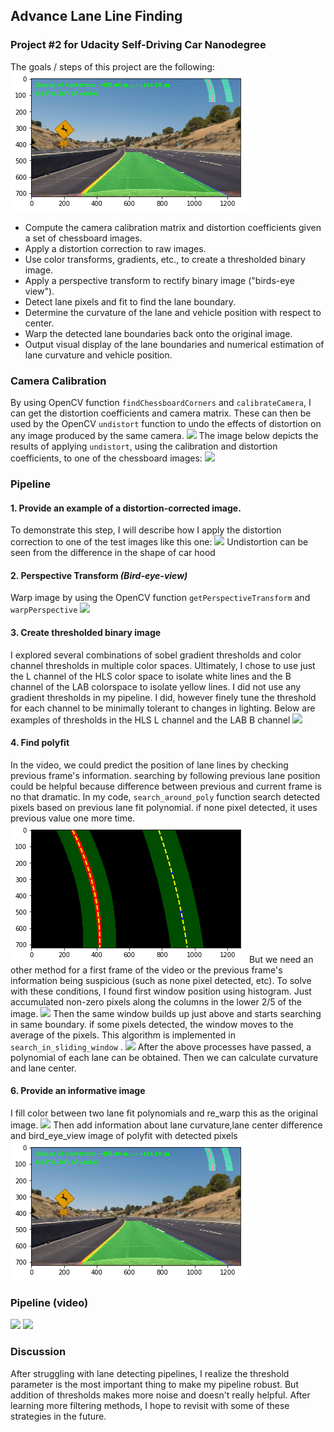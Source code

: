 
## Advance Lane Line Finding
### Project #2 for Udacity Self-Driving Car Nanodegree

The goals / steps of this project are the following:
![result image(watch the full video below)](./examples/12_printed_info_image.png)
* Compute the camera calibration matrix and distortion coefficients given a set of chessboard images.
* Apply a distortion correction to raw images.
* Use color transforms, gradients, etc., to create a thresholded binary image.
* Apply a perspective transform to rectify binary image ("birds-eye view").
* Detect lane pixels and fit to find the lane boundary.
* Determine the curvature of the lane and vehicle position with respect to center.
* Warp the detected lane boundaries back onto the original image.
* Output visual display of the lane boundaries and numerical estimation of lane curvature and vehicle position.

### Camera Calibration
By using OpenCV function `findChessboardCorners` and `calibrateCamera`, I can get the distortion coefficients and camera matrix. These can then be used by the OpenCV `undistort` function to undo the effects of distortion on any image produced by the same camera.
![ ](./example/1_cali_chessboard.png)
The image below depicts the results of applying `undistort`, using the calibration and distortion coefficients, to one of the chessboard images:
![ ](./example/2_undistorted_chess.png)
### Pipeline
#### 1. Provide an example of a distortion-corrected image.
To demonstrate this step, I will describe how I apply the distortion correction to one of the test images like this one:
![ ](./example/4_undistorted_image.png)
Undistortion can be seen from the difference in the shape of car hood
#### 2. Perspective Transform *(Bird-eye-view)* 
Warp image by using the OpenCV function ` getPerspectiveTransform ` and `warpPerspective`
![ ](./example/5_Warped_image.png)


#### 3.  Create thresholded binary image
I explored several combinations of sobel gradient thresholds and color channel thresholds in multiple color spaces. 
Ultimately, I chose to use just the L channel of the HLS color space to isolate white lines and the B channel of the LAB colorspace to isolate yellow lines. I did not use any gradient thresholds in my pipeline. I did, however finely tune the threshold for each channel to be minimally tolerant to changes in lighting. Below are examples of thresholds in the HLS L channel and the LAB B channel
![ ](./example/6_thres_image.png)


#### 4. Find polyfit 
In the video, we could predict the position of lane lines by checking previous frame's information. 
searching by following previous lane position could be helpful because difference between previous and current frame is no that dramatic.
In my code, `search_around_poly` function search detected pixels based on previous lane fit polynomial.
if none pixel detected, it uses previous value one more time. 
![ ](./examples/9_polyfound.png)
But we need an other method for a first frame of the video or the previous frame's information being suspicious (such as none pixel detected, etc). To solve with these conditions, I found first window position using histogram. Just accumulated non-zero pixels along the columns in the lower 2/5 of the image.
![ ](./example/7_find_hist.png)
Then the same window builds up just above and starts searching in same boundary. if some pixels detected, the window moves to the average of the pixels.
This algorithm is implemented in `search_in_sliding_window` .
![ ](./example/8_sliding_window.png)
After the above processes have passed, a polynomial of each lane can be obtained. Then we can calculate curvature and lane center. 
#### 6. Provide an informative image
I fill color between two lane fit polynomials and re_warp this as the original image.
![ ](./example/11_unwarped_image.png)
Then add information about lane curvature,lane center difference and bird_eye_view image of polyfit with detected pixels
![](./examples/12_printed_info_image.png)


### Pipeline (video)
![ ](./output_videos/project_video_s)
![ ](./output_videos/challenge_video)

### Discussion

After struggling with lane detecting pipelines, I realize the threshold parameter is the most important thing to make my pipeline robust.
But addition of thresholds makes more noise and doesn't really helpful.
After learning more filtering methods, I hope to revisit with some of these strategies in the future.
